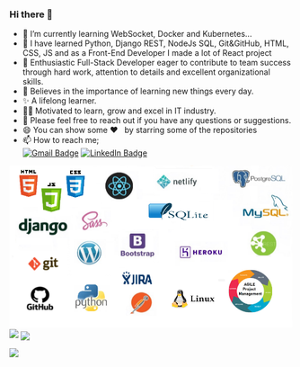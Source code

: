 ### Hi there 👋



-  🌱  I’m currently learning WebSocket, Docker and Kubernetes...
-  🌱  I have learned Python, Django REST, NodeJs SQL, Git&GitHub, HTML, CSS, JS and as a Front-End Developer I made a lot of React project
-  👯  Enthusiastic Full-Stack Developer eager to contribute to team success through hard work, attention to details and excellent organizational skills.
-  📝  Believes in the importance of learning new things every day. 
-  ✨  A lifelong learner. 
-  👨‍💻  Motivated to learn, grow and excel in IT industry.
-  💬 Please feel free to reach out if you have any questions or suggestions.
-  😄 You can show some   ❤️    &nbsp; by starring some of the repositories
-  📫 How to reach me;<br>
[![Gmail Badge](https://img.shields.io/badge/Gmail-D14836?style=for-the-badge&logo=gmail&logoColor=white)](https://mail.google.com/mail/u/0/?hl=tr&tf=cm&fs=1&to=halilibrahimdemircan@gmail.com)
[![LinkedIn Badge](https://img.shields.io/badge/LinkedIn-0077B5?style=for-the-badge&logo=linkedin&logoColor=white)](https://www.linkedin.com/in/halilibrahimdemircan)

<img src="https://github.com/halilibrahimdemircan/halilibrahimdemircan/blob/main/ss.png?raw=true">
<img src="https://github-readme-stats.vercel.app/api?username=halilibrahimdemircan&count_private=true&show_icons=true&theme=merko" > 
<img align="center" src="https://github-readme-stats.vercel.app/api/top-langs/?username=halilibrahimdemircan&layout=compact&theme=merko" />


![](https://komarev.com/ghpvc/?username=halilibrahimdemircan)
<br>
